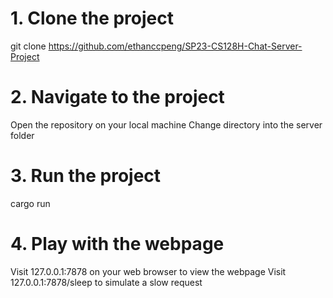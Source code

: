 # 1. Clone the project
git clone https://github.com/ethanccpeng/SP23-CS128H-Chat-Server-Project

# 2. Navigate to the project
Open the repository on your local machine
Change directory into the server folder

# 3. Run the project
cargo run

# 4. Play with the webpage
Visit 127.0.0.1:7878 on your web browser to view the webpage
Visit 127.0.0.1:7878/sleep to simulate a slow request